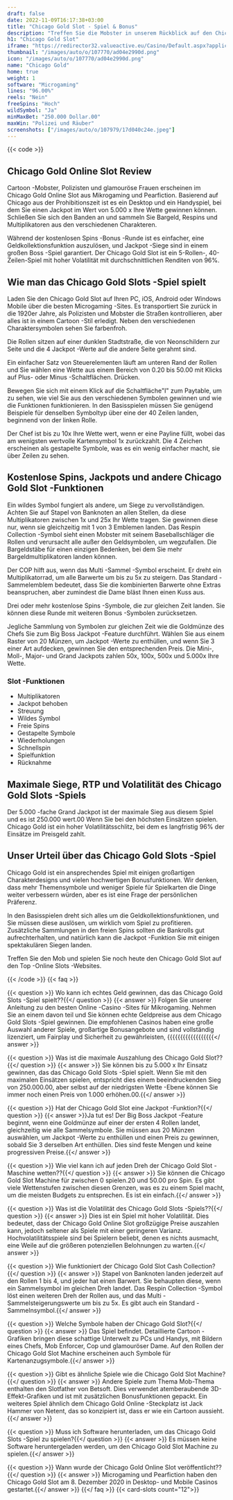 ```yaml
---
draft: false
date: 2022-11-09T16:17:38+03:00
title: "Chicago Gold Slot - Spiel & Bonus"
description: "Treffen Sie die Mobster in unserem Rückblick auf den Chicago Gold Online Slot. Wir betrachten das Gameplay, die Funktionen und die, wo Sie es mit den besten Casino -Boni spielen können."
h1: "Chicago Gold Slot"
iframe: "https://redirector32.valueactive.eu/Casino/Default.aspx?applicationid=4023&sext1=demo&sext2=demo&serverid=22619&gameid=chicagoGoldDesktop&ul=en&variant=UAT-demo&lobby"
thumbnail: "/images/auto/o/107770/ad04e2990d.png"
icon: "/images/auto/o/107770/ad04e2990d.png"
name: "Chicago Gold"
home: true
weight: 1
software: "Microgaming"
lines: "96.00%"
reels: "Nein"
freeSpins: "Hoch"
wildSymbol: "Ja"
minMaxBet: "250.000 Dollar.00"
maxWin: "Polizei und Räuber"
screenshots: ["/images/auto/o/107979/17d040c24e.jpeg"]
---
```


{{< code >}}<h2>Chicago Gold Online Slot Review</h2><p>Cartoon -Mobster, Polizisten und glamouröse Frauen erscheinen im Chicago Gold Online Slot aus Mikrogaming und Pearfiction. Basierend auf Chicago aus der Prohibitionszeit ist es ein Desktop und ein Handyspiel, bei dem Sie einen Jackpot im Wert von 5.000 x Ihre Wette gewinnen können. Schließen Sie sich den Banden an und sammeln Sie Bargeld, Respins und Multiplikatoren aus den verschiedenen Charakteren.</p><p>Während der kostenlosen Spins -Bonus -Runde ist es einfacher, eine Geldkollektionsfunktion auszulösen, und Jackpot -Siege sind in einem großen Boss -Spiel garantiert. Der Chicago Gold Slot ist ein 5-Rollen-, 40-Zeilen-Spiel mit hoher Volatilität mit durchschnittlichen Renditen von 96%.</p><h2>Wie man das Chicago Gold Slots -Spiel spielt</h2><p>Laden Sie den Chicago Gold Slot auf Ihren PC, iOS, Android oder Windows Mobile über die besten Microgaming -Sites. Es transportiert Sie zurück in die 1920er Jahre, als Polizisten und Mobster die Straßen kontrollieren, aber alles ist in einem Cartoon -Stil erledigt. Neben den verschiedenen Charaktersymbolen sehen Sie farbenfroh.</p><p>Die Rollen sitzen auf einer dunklen Stadtstraße, die von Neonschildern zur Seite und die 4 Jackpot -Werte auf die andere Seite gerahmt sind.</p><p>Ein einfacher Satz von Steuerelementen läuft am unteren Rand der Rollen und Sie wählen eine Wette aus einem Bereich von 0.20 bis 50.00 mit Klicks auf Plus- oder Minus -Schaltflächen. Drücken.</p><p>Bewegen Sie sich mit einem Klick auf die Schaltfläche"I" zum Paytable, um zu sehen, wie viel Sie aus den verschiedenen Symbolen gewinnen und wie die Funktionen funktionieren. In den Basisspielen müssen Sie genügend Beispiele für denselben Symboltyp über eine der 40 Zeilen landen, beginnend von der linken Rolle.</p><p>Der Chef ist bis zu 10x Ihre Wette wert, wenn er eine Payline füllt, wobei das am wenigsten wertvolle Kartensymbol 1x zurückzahlt. Die 4 Zeichen erscheinen als gestapelte Symbole, was es ein wenig einfacher macht, sie über Zeilen zu sehen.</p><h2>Kostenlose Spins, Jackpots und andere Chicago Gold Slot -Funktionen</h2><p>Ein wildes Symbol fungiert als andere, um Siege zu vervollständigen. Achten Sie auf Stapel von Banknoten an allen Stellen, da diese Multiplikatoren zwischen 1x und 25x Ihr Wette tragen. Sie gewinnen diese nur, wenn sie gleichzeitig mit 1 von 3 Emblemen landen. Das Respin Collection -Symbol sieht einen Mobster mit seinem Baseballschläger die Rollen und verursacht alle außer den Geldsymbolen, um wegzufallen. Die Bargeldstäbe für einen einzigen Bedenken, bei dem Sie mehr Bargeldmultiplikatoren landen können.</p><p>Der COP hilft aus, wenn das Multi -Sammel -Symbol erscheint. Er dreht ein Multiplikatorrad, um alle Barwerte um bis zu 5x zu steigern. Das Standard -Sammelemblem bedeutet, dass Sie die kombinierten Barwerte ohne Extras beanspruchen, aber zumindest die Dame bläst Ihnen einen Kuss aus.</p>
Drei oder mehr kostenlose Spins -Symbole, die zur gleichen Zeit landen. Sie können diese Runde mit weiteren Bonus -Symbolen zurücksetzen.<p></p><p>Jegliche Sammlung von Symbolen zur gleichen Zeit wie die Goldmünze des Chefs Sie zum Big Boss Jackpot -Feature durchführt. Wählen Sie aus einem Raster von 20 Münzen, um Jackpot -Werte zu enthüllen, und wenn Sie 3 einer Art aufdecken, gewinnen Sie den entsprechenden Preis. Die Mini-, Moll-, Major- und Grand Jackpots zahlen 50x, 100x, 500x und 5.000x Ihre Wette.</p><h3>
Slot -Funktionen</h3><ul>
<li></span>
Multiplikatoren</li>
<li></span>
Jackpot behoben</li>
<li></span>
Streuung</li>
<li></span>
Wildes Symbol</li>
<li></span>
Freie Spins</li>
<li></span>
Gestapelte Symbole</li>
<li></span>
Wiederholungen</li>
<li></span>
Schnellspin</li>
<li></span>
Spielfunktion</li>
<li></span>
Rücknahme</li></ul><h2>Maximale Siege, RTP und Volatilität des Chicago Gold Slots -Spiels</h2><p>Der 5.000 -fache Grand Jackpot ist der maximale Sieg aus diesem Spiel und es ist 250.000 wert.00 Wenn Sie bei den höchsten Einsätzen spielen. Chicago Gold ist ein hoher Volatilitätsschlitz, bei dem es langfristig 96% der Einsätze im Preisgeld zahlt.</p><h2>Unser Urteil über das Chicago Gold Slots -Spiel</h2><p>Chicago Gold ist ein ansprechendes Spiel mit einigen großartigen Charakterdesigns und vielen hochwertigen Bonusfunktionen. Wir denken, dass mehr Themensymbole und weniger Spiele für Spielkarten die Dinge weiter verbessern würden, aber es ist eine Frage der persönlichen Präferenz.</p><p>In den Basisspielen dreht sich alles um die Geldkollektionsfunktionen, und Sie müssen diese auslösen, um wirklich vom Spiel zu profitieren. Zusätzliche Sammlungen in den freien Spins sollten die Bankrolls gut aufrechterhalten, und natürlich kann die Jackpot -Funktion Sie mit einigen spektakulären Siegen landen.</p><p>Treffen Sie den Mob und spielen Sie noch heute den Chicago Gold Slot auf den Top -Online Slots -Websites.</p>
{{< /code >}}
{{< faq >}}

{{< question >}} Wo kann ich echtes Geld gewinnen, das das Chicago Gold Slots -Spiel spielt??{{</ question >}}
{{< answer >}} Folgen Sie unserer Anleitung zu den besten Online -Casino -Sites für Mikrogaming. Nehmen Sie an einem davon teil und Sie können echte Geldpreise aus dem Chicago Gold Slots -Spiel gewinnen. Die empfohlenen Casinos haben eine große Auswahl anderer Spiele, großartige Bonusangebote und sind vollständig lizenziert, um Fairplay und Sicherheit zu gewährleisten, {{{{{{{{{{{{{{{{{{</ answer >}}

{{< question >}} Was ist die maximale Auszahlung des Chicago Gold Slot??{{</ question >}}
{{< answer >}} Sie können bis zu 5.000 x Ihr Einsatz gewinnen, das das Chicago Gold Slots -Spiel spielt. Wenn Sie mit den maximalen Einsätzen spielen, entspricht dies einem beeindruckenden Sieg von 250.000.00, aber selbst auf der niedrigsten Wette -Ebene können Sie immer noch einen Preis von 1.000 erhöhen.00.{{</ answer >}}

{{< question >}} Hat der Chicago Gold Slot eine Jackpot -Funktion?{{</ question >}}
{{< answer >}}Ja tut es! Der Big Boss Jackpot -Feature beginnt, wenn eine Goldmünze auf einer der ersten 4 Rollen landet, gleichzeitig wie alle Sammelsymbole. Sie müssen aus 20 Münzen auswählen, um Jackpot -Werte zu enthüllen und einen Preis zu gewinnen, sobald Sie 3 derselben Art enthüllen. Dies sind feste Mengen und keine progressiven Preise.{{</ answer >}}

{{< question >}} Wie viel kann ich auf jeden Dreh der Chicago Gold Slot -Maschine wetten??{{</ question >}}
{{< answer >}} Sie können die Chicago Gold Slot Machine für zwischen 0 spielen.20 und 50.00 pro Spin. Es gibt viele Wettenstufen zwischen diesen Grenzen, was es zu einem Spiel macht, um die meisten Budgets zu entsprechen. Es ist ein einfach.{{</ answer >}}

{{< question >}} Was ist die Volatilität des Chicago Gold Slots -Spiels??{{</ question >}}
{{< answer >}} Dies ist ein Spiel mit hoher Volatilität. Dies bedeutet, dass der Chicago Gold Online Slot großzügige Preise auszahlen kann, jedoch seltener als Spiele mit einer geringeren Varianz. Hochvolatilitätsspiele sind bei Spielern beliebt, denen es nichts ausmacht, eine Weile auf die größeren potenziellen Belohnungen zu warten.{{</ answer >}}

{{< question >}} Wie funktioniert der Chicago Gold Slot Cash Collection?{{</ question >}}
{{< answer >}} Stapel von Banknoten landen jederzeit auf den Rollen 1 bis 4, und jeder hat einen Barwert. Sie behaupten diese, wenn ein Sammelsymbol im gleichen Dreh landet. Das Respin Collection -Symbol löst einen weiteren Dreh der Rollen aus, und das Multi -Sammelsteigerungswerte um bis zu 5x. Es gibt auch ein Standard -Sammelnsymbol.{{</ answer >}}

{{< question >}} Welche Symbole haben der Chicago Gold Slot?{{</ question >}}
{{< answer >}} Das Spiel befindet. Detaillierte Cartoon -Grafiken bringen diese schattige Unterwelt zu PCs und Handys, mit Bildern eines Chefs, Mob Enforcer, Cop und glamouröser Dame. Auf den Rollen der Chicago Gold Slot Machine erscheinen auch Symbole für Kartenanzugsymbole.{{</ answer >}}

{{< question >}} Gibt es ähnliche Spiele wie die Chicago Gold Slot Machine?{{</ question >}}
{{< answer >}} Andere Spiele zum Thema Mob-Thema enthalten den Slotfather von Betsoft. Dies verwendet atemberaubende 3D-Effekt-Grafiken und ist mit zusätzlichen Bonusfunktionen gepackt. Ein weiteres Spiel ähnlich dem Chicago Gold Online -Steckplatz ist Jack Hammer von Netent, das so konzipiert ist, dass er wie ein Cartoon aussieht.{{</ answer >}}

{{< question >}} Muss ich Software herunterladen, um das Chicago Gold Slots -Spiel zu spielen?{{</ question >}}
{{< answer >}} Es müssen keine Software heruntergeladen werden, um den Chicago Gold Slot Machine zu spielen.{{</ answer >}}

{{< question >}} Wann wurde der Chicago Gold Online Slot veröffentlicht??{{</ question >}}
{{< answer >}} Microgaming und Pearfiction haben den Chicago Gold Slot am 8. Dezember 2020 in Desktop- und Mobile Casinos gestartet.{{</ answer >}}
{{</ faq >}}
{{< card-slots count="12">}}